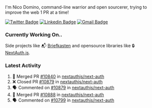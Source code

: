 
I'm Nico Domino, command-line warrior and open sourcerer, trying to improve the web 1 PR at a time!

[![Twitter Badge](https://img.shields.io/badge/-@ndom91-1ca0f1?style=flat-square&labelColor=1ca0f1&logo=twitter&logoColor=white&link=https://twitter.com/ndom91)](https://twitter.com/ndom91) [![Linkedin Badge](https://img.shields.io/badge/-ndom91-blue?style=flat-square&logo=Linkedin&logoColor=white&link=https://www.linkedin.com/in/ndom91/)](https://www.linkedin.com/in/ndom91/) [![Gmail Badge](https://img.shields.io/badge/-yo@ndo.dev-c14438?style=flat-square&logo=mail.ru&logoColor=white&link=mailto:yo@ndo.dev)](mailto:yo@ndo.dev)

### Currently Working On..

Side projects like 📬 [Briefkasten](https://briefkastenhq.com) and opensource libraries like 🔒 [NextAuth.js](https://github.com/nextauthjs/next-auth).

<!--START_SECTION_PROFILE_VIEWS:readme-info-->
<!--END_SECTION_PROFILE_VIEWS:readme-info-->

<!--START_SECTION_DAILY_COMMIT:readme-info-->
<!--END_SECTION_DAILY_COMMIT:readme-info-->

<!--START_SECTION_WEEKLY_COMMIT:readme-info-->
<!--END_SECTION_WEEKLY_COMMIT:readme-info-->

### Latest Activity

<!--START_SECTION:activity-->
1. 🎉 Merged PR [#10840](https://github.com/nextauthjs/next-auth/pull/10840) in [nextauthjs/next-auth](https://github.com/nextauthjs/next-auth)
2. ❌ Closed PR [#10879](https://github.com/nextauthjs/next-auth/pull/10879) in [nextauthjs/next-auth](https://github.com/nextauthjs/next-auth)
3. 🗣 Commented on [#10879](https://github.com/nextauthjs/next-auth/pull/10879#issuecomment-2106309102) in [nextauthjs/next-auth](https://github.com/nextauthjs/next-auth)
4. 🎉 Merged PR [#10888](https://github.com/nextauthjs/next-auth/pull/10888) in [nextauthjs/next-auth](https://github.com/nextauthjs/next-auth)
5. 🗣 Commented on [#10799](https://github.com/nextauthjs/next-auth/issues/10799#issuecomment-2106192497) in [nextauthjs/next-auth](https://github.com/nextauthjs/next-auth)
<!--END_SECTION:activity-->
